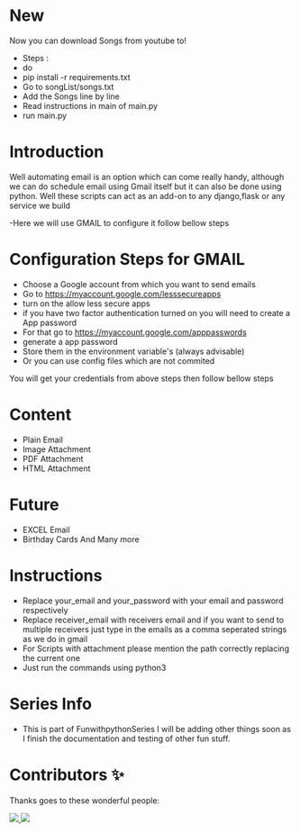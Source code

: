 # New
  Now you can download Songs from youtube to!

  - Steps :
  - do
  - pip install -r requirements.txt
  - Go to songList/songs.txt
  - Add the Songs line by line
  - Read instructions in main of main.py
  - run main.py


# Introduction
  Well automating email is an option which can come really handy, although we can do schedule email using Gmail itself but it can also be done using python. Well these scripts can act as an add-on to any django,flask or any service we build

  -Here we will use GMAIL to configure it follow bellow steps

# Configuration Steps for GMAIL
- Choose a Google account from which you want to send emails
- Go to https://myaccount.google.com/lesssecureapps
- turn on the allow less secure apps
- if you have two factor authentication turned on you will need to create a App password
- For that go to https://myaccount.google.com/apppasswords
- generate a app password
- Store them in the environment variable's (always advisable)
- Or you can use config files which are not commited

You will get your credentials from above steps then follow bellow steps


# Content
- Plain Email
- Image Attachment
- PDF Attachment
- HTML Attachment

# Future
- EXCEL Email
- Birthday Cards
  And Many more

# Instructions
- Replace your_email and your_password with your email and password respectively
- Replace receiver_email with receivers email and if you want to send to multiple receivers just type in the emails as a comma seperated strings as we do in gmail
- For Scripts with attachment please mention the path correctly replacing the current one
- Just run the commands using python3 <filename> 


# Series Info
- This is part of FunwithpythonSeries I will be adding other things soon as I finish the documentation and testing of other fun stuff.

# Contributors ✨

Thanks goes to these wonderful people:

<!-- ALL-CONTRIBUTORS-LIST:START - Do not remove or modify this section -->
<!-- prettier-ignore-start -->
<!-- markdownlint-disable -->
<table>
  <tr>
    <a href="https://github.com/krish-bhanushali">
    <img src="https://github.com/krish-bhanushali.png?size=50">
    </a>
    </td>
  </tr>
   <tr>
    <a href="https://github.com/prathimacode-hub">
    <img src="https://github.com/prathimacode-hub.png?size=50">
    </a>
    </td>
  </tr>
</table>